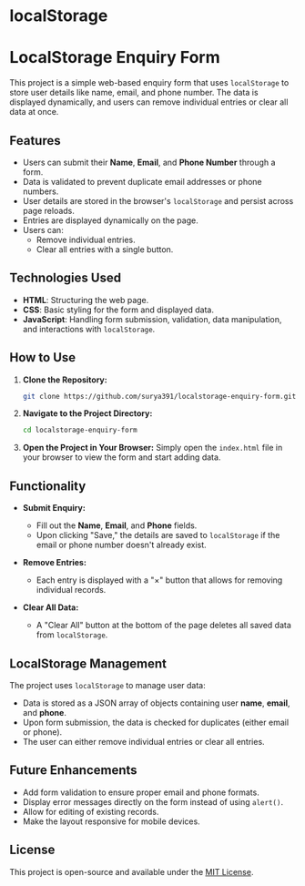 # localStorage
# LocalStorage Enquiry Form

This project is a simple web-based enquiry form that uses `localStorage` to store user details like name, email, and phone number. The data is displayed dynamically, and users can remove individual entries or clear all data at once.

## Features
- Users can submit their **Name**, **Email**, and **Phone Number** through a form.
- Data is validated to prevent duplicate email addresses or phone numbers.
- User details are stored in the browser's `localStorage` and persist across page reloads.
- Entries are displayed dynamically on the page.
- Users can:
  - Remove individual entries.
  - Clear all entries with a single button.

## Technologies Used
- **HTML**: Structuring the web page.
- **CSS**: Basic styling for the form and displayed data.
- **JavaScript**: Handling form submission, validation, data manipulation, and interactions with `localStorage`.

## How to Use

1. **Clone the Repository:**
    ```bash
    git clone https://github.com/surya391/localstorage-enquiry-form.git
    ```

2. **Navigate to the Project Directory:**
    ```bash
    cd localstorage-enquiry-form
    ```

3. **Open the Project in Your Browser:**
    Simply open the `index.html` file in your browser to view the form and start adding data.

## Functionality

- **Submit Enquiry:**
    - Fill out the **Name**, **Email**, and **Phone** fields.
    - Upon clicking "Save," the details are saved to `localStorage` if the email or phone number doesn't already exist.

- **Remove Entries:**
    - Each entry is displayed with a "×" button that allows for removing individual records.

- **Clear All Data:**
    - A "Clear All" button at the bottom of the page deletes all saved data from `localStorage`.

## LocalStorage Management
The project uses `localStorage` to manage user data:
- Data is stored as a JSON array of objects containing user **name**, **email**, and **phone**.
- Upon form submission, the data is checked for duplicates (either email or phone).
- The user can either remove individual entries or clear all entries.

## Future Enhancements
- Add form validation to ensure proper email and phone formats.
- Display error messages directly on the form instead of using `alert()`.
- Allow for editing of existing records.
- Make the layout responsive for mobile devices.

## License
This project is open-source and available under the [MIT License](LICENSE).
